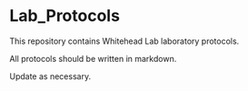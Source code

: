 # Lab_Protocols

This repository contains Whitehead Lab laboratory protocols. 

All protocols should be written in markdown. 

Update as necessary. 
